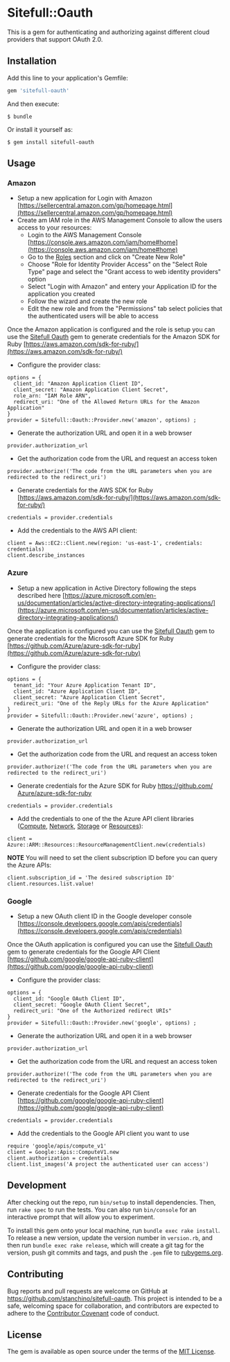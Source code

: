 # Sitefull::Oauth

This is a gem for authenticating and authorizing against different cloud providers that support OAuth 2.0.
 
## Installation

Add this line to your application's Gemfile:

```ruby
gem 'sitefull-oauth'
```

And then execute:

    $ bundle

Or install it yourself as:

    $ gem install sitefull-oauth

## Usage

### Amazon
  * Setup a new application for Login with Amazon [https://sellercentral.amazon.com/gp/homepage.html](https://sellercentral.amazon.com/gp/homepage.html)
  * Create am IAM role in the AWS Management Console to allow the users access to your resources:
    * Login to the AWS Management Console [https://console.aws.amazon.com/iam/home#home](https://console.aws.amazon.com/iam/home#home)
    * Go to the [Roles](https://console.aws.amazon.com/iam/home#roles) section and click on "Create New Role"
    * Choose "Role for Identity Provider Access" on the "Select Role Type" page and select the "Grant access to web identity providers" option
    * Select "Login with Amazon" and entery your Application ID for the application you created
    * Follow the wizard and create the new role
    * Edit the new role and from the "Permissions" tab select policies that the authenticated users will be able to access

Once the Amazon application is configured and the role is setup you can use the [Sitefull Oauth](https://github.com/stanchino/sitefull-oauth) gem to generate credentials for the Amazon SDK for Ruby [https://aws.amazon.com/sdk-for-ruby/](https://aws.amazon.com/sdk-for-ruby/)
  * Configure the provider class:
```
options = {
  client_id: "Amazon Application Client ID",
  client_secret: "Amazon Application Client Secret",
  role_arn: "IAM Role ARN",
  redirect_uri: "One of the Allowed Return URLs for the Amazon Application"
}
provider = Sitefull::Oauth::Provider.new('amazon', options) ;
```
  * Generate the authorization URL and open it in a web browser
```
provider.authorization_url
```
  * Get the authorization code from the URL and request an access token
```
provider.authorize!('The code from the URL parameters when you are redirected to the redirect_uri')
```
  * Generate credentials for the AWS SDK for Ruby [https://aws.amazon.com/sdk-for-ruby/](https://aws.amazon.com/sdk-for-ruby/)
```
credentials = provider.credentials
```
  * Add the credentials to the AWS API client:
```
client = Aws::EC2::Client.new(region: 'us-east-1', credentials: credentials)
client.describe_instances
```

### Azure
  * Setup a new application in Active Directory following the steps described here [https://azure.microsoft.com/en-us/documentation/articles/active-directory-integrating-applications/](https://azure.microsoft.com/en-us/documentation/articles/active-directory-integrating-applications/)

Once the application is configured you can use the [Sitefull Oauth](https://github.com/stanchino/sitefull-oauth) gem to generate credentials for the Microsoft Azure SDK for Ruby [https://github.com/Azure/azure-sdk-for-ruby](https://github.com/Azure/azure-sdk-for-ruby)
  * Configure the provider class:
```
options = {
  tenant_id: "Your Azure Application Tenant ID",
  client_id: "Azure Application Client ID",
  client_secret: "Azure Application Client Secret",
  redirect_uri: "One of the Reply URLs for the Azure Application"
}
provider = Sitefull::Oauth::Provider.new('azure', options) ;
```
  * Generate the authorization URL and open it in a web browser
```
provider.authorization_url
```
  * Get the authorization code from the URL and request an access token
```
provider.authorize!('The code from the URL parameters when you are redirected to the redirect_uri')
```
  * Generate credentials for the Azure SDK for Ruby [https://github.com/      Azure/azure-sdk-for-ruby](https://github.com/Azure/azure-sdk-for-ruby)
```
credentials = provider.credentials
```
  * Add the credentials to one of the the Azure API client libraries ([Compute](resource_management/azure_mgmt_compute), [Network](resource_management/azure_mgmt_network), [Storage](resource_management/azure_mgmt_storage) or [Resources](resource_management/azure_mgmt_resources)):
```
client = Azure::ARM::Resources::ResourceManagementClient.new(credentials)
```
**NOTE** You will need to set the client subscription ID before you can query the Azure APIs:
```
client.subscription_id = 'The desired subscription ID'
client.resources.list.value!
```

### Google
  * Setup a new OAuth client ID in the Google developer console [https://console.developers.google.com/apis/credentials](https://console.developers.google.com/apis/credentials)

Once the OAuth application is configured you can use the [Sitefull Oauth](https://github.com/stanchino/sitefull-oauth) gem to generate credentials for the Google API Client [https://github.com/google/google-api-ruby-client](https://github.com/google/google-api-ruby-client)
  * Configure the provider class:
```
options = {
  client_id: "Google OAuth Client ID",
  client_secret: "Google OAuth Client Secret",
  redirect_uri: "One of the Authorized redirect URIs"
}
provider = Sitefull::Oauth::Provider.new('google', options) ;
```
  * Generate the authorization URL and open it in a web browser
```
provider.authorization_url
```
  * Get the authorization code from the URL and request an access token
```
provider.authorize!('The code from the URL parameters when you are redirected to the redirect_uri')
```
  * Generate credentials for the Google API Client [https://github.com/google/google-api-ruby-client](https://github.com/google/google-api-ruby-client)
```
credentials = provider.credentials
```
  * Add the credentials to the Google API client you want to use
```
require 'google/apis/compute_v1'
client = Google::Apis::ComputeV1.new
client.authorization = credentials
client.list_images('A project the authenticated user can access')
```

## Development

After checking out the repo, run `bin/setup` to install dependencies. Then, run `rake spec` to run the tests. You can also run `bin/console` for an interactive prompt that will allow you to experiment.

To install this gem onto your local machine, run `bundle exec rake install`. To release a new version, update the version number in `version.rb`, and then run `bundle exec rake release`, which will create a git tag for the version, push git commits and tags, and push the `.gem` file to [rubygems.org](https://rubygems.org).

## Contributing

Bug reports and pull requests are welcome on GitHub at https://github.com/stanchino/sitefull-oauth. This project is intended to be a safe, welcoming space for collaboration, and contributors are expected to adhere to the [Contributor Covenant](http://contributor-covenant.org) code of conduct.


## License

The gem is available as open source under the terms of the [MIT License](http://opensource.org/licenses/MIT).

